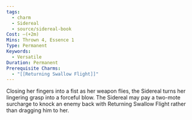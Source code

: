 ```yaml
---
tags:
  - charm
  - Sidereal
  - source/sidereal-book
Cost: —(+2m)
Mins: Thrown 4, Essence 1
Type: Permanent
Keywords:
  - Versatile
Duration: Permanent
Prerequisite Charms:
  - "[[Returning Swallow Flight]]"
---
```

Closing her fingers into a fist as her weapon flies, the Sidereal turns her lingering grasp into a forceful blow. The Sidereal may pay a two-mote surcharge to knock an enemy back with Returning Swallow Flight rather than dragging him to her.